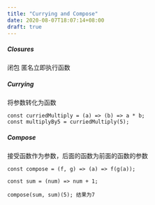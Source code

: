 ```yaml
---
title: "Currying and Compose"
date: 2020-08-07T18:07:14+08:00
draft: true
---
```

##### Closures
闭包 匿名立即执行函数 

##### Currying
将参数转化为函数
```
const curriedMultiply = (a) => (b) => a * b;
const multiplyBy5 = curriedMultiply(5);
```

##### Compose
接受函数作为参数，后面的函数为前面的函数的参数

```
const compose = (f, g) => (a) => f(g(a));

const sum = (num) => num + 1;

compose(sum, sum)(5); 结果为7
```
